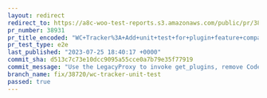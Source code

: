 ```yaml
---
layout: redirect
redirect_to: https://a8c-woo-test-reports.s3.amazonaws.com/public/pr/38931/e2e/index.html
pr_number: 38931
pr_title_encoded: "WC+Tracker%3A+Add+unit+test+for+plugin+feature+compatibility+data"
pr_test_type: e2e
last_published: "2023-07-25 18:40:17 +0000"
commit_sha: d513c7c73e10dcc9095a55cce0a7b79e35f77919
commit_message: "Use the LegacyProxy to invoke get_plugins, remove CodeHacking usage"
branch_name: fix/38720/wc-tracker-unit-test
passed: true
---
```


